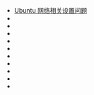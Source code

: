 - [Ubuntu 网络相关设置问题](Network-Settings.md)
- []()
- []()
- []()
- []()
- []()
- []()
- []()
- []()
- []()
- []()



